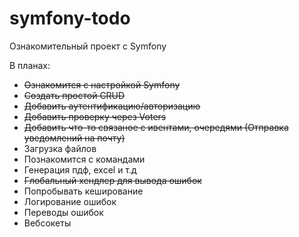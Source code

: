 # symfony-todo
Ознакомительный проект с Symfony

В планах:
- ~~Ознакомится с настройкой Symfony~~
- ~~Создать простой CRUD~~
- ~~Добавить аутентификацию/авторизацию~~
- ~~Добавить проверку через Voters~~
- ~~Добавить что-то связаное с ивентами, очередями (Отправка уведомлений на почту)~~
- Загрузка файлов
- Познакомится с командами
- Генерация пдф, excel и т.д 
- ~~Глобальный хендлер для вывода ошибок~~
- Попробывать кеширование
- Логирование ошибок
- Переводы ошибок
- Вебсокеты